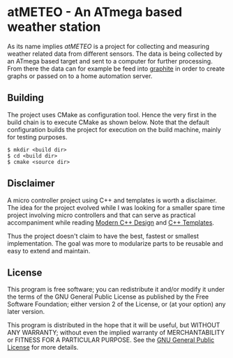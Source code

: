 atMETEO - An ATmega based weather station
=========================================

As its name implies *atMETEO* is a project for collecting and measuring weather
related data from different sensors. The data is being collected by an ATmega
based target and sent to a computer for further processing. From there
the data can for example be feed into [graphite](http://graphite.wikidot.com)
in order to create graphs or passed on to a home automation server.


Building
--------
The project uses CMake as configuration tool. Hence the very first in the build
chain is to execute CMake as shown below. Note that the default
configuration builds the project for execution on the build machine,
mainly for testing purposes.

    $ mkdir <build dir>
    $ cd <build dir>
    $ cmake <source dir>


Disclaimer
----------
A micro controller project using C++ and templates is worth a disclaimer.
The idea for the project evolved while I was looking for a smaller
spare time project involving micro controllers and that can serve as
practical accompaniment while reading [Modern C++ Design] and [C++ Templates].

Thus the project doesn't claim to have the best, fastest or smallest
implementation. The goal was more to modularize parts to be reusable and easy
to extend and maintain.

[Modern C++ Design]: http://erdani.com/index.php/books/modern-c-design
[C++ Templates]: http://www.josuttis.com/tmplbook/tmplbook.html


License
-------
This program is free software; you can redistribute it and/or modify
it under the terms of the GNU General Public License as published by
the Free Software Foundation; either version 2 of the License, or
(at your option) any later version.

This program is distributed in the hope that it will be useful,
but WITHOUT ANY WARRANTY; without even the implied warranty of
MERCHANTABILITY or FITNESS FOR A PARTICULAR PURPOSE.  See the
[GNU General Public License](http://www.gnu.org/licenses/gpl-2.0.html)
for more details.
